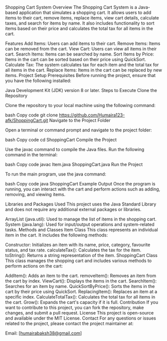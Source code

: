 Shopping Cart System
Overview
The Shopping Cart System is a Java-based application that simulates a shopping cart. It allows users to add items to their cart, remove items, replace items, view cart details, calculate taxes, and search for items by name. It also includes functionality to sort items based on their price and calculates the total tax for all items in the cart.

Features
Add Items: Users can add items to their cart.
Remove Items: Items can be removed from the cart.
View Cart: Users can view all items in their cart.
Search Items: Items can be searched by name.
Sort Items by Price: Items in the cart can be sorted based on their price using QuickSort.
Calculate Tax: The system calculates tax for each item and the total tax for all items in the cart.
Replace Items: Items in the cart can be replaced by new items.
Project Setup
Prerequisites
Before running the project, ensure that you have the following installed:

Java Development Kit (JDK) version 8 or later.
Steps to Execute
Clone the Repository

Clone the repository to your local machine using the following command:

bash
Copy code
git clone https://github.com/Humaira123-afk/ShoppingCart.git
Navigate to the Project Folder

Open a terminal or command prompt and navigate to the project folder:

bash
Copy code
cd ShoppingCart
Compile the Project

Use the javac command to compile the Java files. Run the following command in the terminal:

bash
Copy code
javac Item.java ShoppingCart.java
Run the Project

To run the main program, use the java command:

bash
Copy code
java ShoppingCart
Example Output
Once the program is running, you can interact with the cart and perform actions such as adding, removing, and viewing items.

Libraries and Packages Used
This project uses the Java Standard Library and does not require any additional external packages or libraries.

ArrayList (java.util): Used to manage the list of items in the shopping cart.
System (java.lang): Used for input/output operations and system-related tasks.
Methods and Classes
Item Class
This class represents an individual item in the cart. It includes the following methods:

Constructor: Initializes an item with its name, price, category, favourite status, and tax rate.
calculateTax(): Calculates the tax for the item.
toString(): Returns a string representation of the item.
ShoppingCart Class
This class manages the shopping cart and includes various methods to perform actions on the cart:

AddItem(): Adds an item to the cart.
removeItem(): Removes an item from the cart by index.
ViewCart(): Displays the items in the cart.
SearchItem(): Searches for an item by name.
QuickSortByPrice(): Sorts the items in the cart by their price using QuickSort.
ReplacingItem(): Replaces an item at a specific index.
CalculateTotalTax(): Calculates the total tax for all items in the cart.
Grow(): Expands the cart's capacity if it is full.
Contribution
If you want to contribute to this project, you can fork the repository, make changes, and submit a pull request.
License
This project is open-source and available under the MIT License.
Contact
For any questions or issues related to the project, please contact the project maintainer at:

Email: [humairabaksh38@gmail.com]


